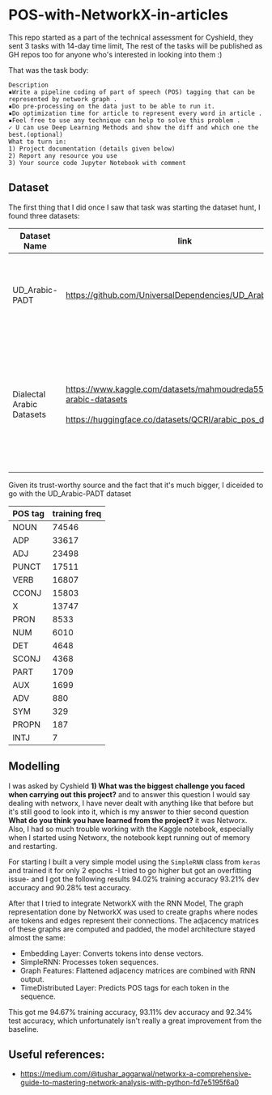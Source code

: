# POS-with-NetworkX-in-articles

This repo started as a part of the technical assessment for Cyshield, they sent 3 tasks with 14-day time limit, The rest of the tasks will be published as GH repos too for anyone who's interested in looking into them :)

That was the task body:
```
Description
▪Write a pipeline coding of part of speech (POS) tagging that can be represented by network graph .
▪Do pre-processing on the data just to be able to run it.
▪Do optimization time for article to represent every word in article .
▪Feel free to use any technique can help to solve this problem .
✓ U can use Deep Learning Methods and show the diff and which one the best.(optional)
What to turn in:
1) Project documentation (details given below)
2) Report any resource you use
3) Your source code Jupyter Notebook with comment
```

## Dataset
The first thing that I did once I saw that task was starting the dataset hunt, I found three datasets:

Dataset Name | link | main advantage | size
--- | --- | --- | ---
UD_Arabic-PADT | https://github.com/UniversalDependencies/UD_Arabic-PADT | respectful source, already split into training and testing | 6075 samples in train<br>909 in dev dataset<br>680 in test 
Dialectal Arabic Datasets | https://www.kaggle.com/datasets/mahmoudreda55/dialectal-arabic-datasets<br><br>https://huggingface.co/datasets/QCRI/arabic_pos_dialect | contains dialects, already have a benchmark result attached in the dataset document, already uploaded on Kaggle and HF | 350 samples per each dialect: Egyptian, Levantine, Gulf, and Maghrebi<br><br> so 1400 samples in total 

Given its trust-worthy source and the fact that it's much bigger, I diceided to go with the UD_Arabic-PADT dataset

POS tag | training freq 
--- | --- 
NOUN  |   74546 
ADP   |  33617 
ADJ   |  23498 
PUNCT |   17511
VERB  |   16807
CCONJ |   15803
X     |   13747
PRON  |    8533
NUM   |   6010
DET   |   4648
SCONJ |   4368
PART  |   1709
AUX   |   1699
ADV   |    880
SYM   |    329
PROPN |    187
INTJ  |    7


## Modelling
I was asked by Cyshield **1) What was the biggest challenge you faced when carrying out this project?** and to answer this question I would say dealing with networx, I have never dealt with anything like that before but it's still good to look into it, which is my answer to thier second question **What do you think you have learned from the project?** it was Networx.<br>
Also, I had so much trouble working with the Kaggle notebook, especially when I started using Networx, the notebook kept running out of memory and restarting.

For starting I built a very simple model using the `SimpleRNN` class from `keras` and trained it for only 2 epochs -I tried to go higher but got an overfitting issue- and I got the following results 94.02% training accuracy 93.21% dev accuracy and 90.28% test accuracy.

After that I tried to integrate NetworkX with the RNN Model, The graph representation done by NetworkX was used to create graphs where nodes are tokens and edges represent their connections. The adjacency matrices of these graphs are computed and padded, the model architecture stayed almost the same:
- Embedding Layer: Converts tokens into dense vectors.
- SimpleRNN: Processes token sequences.
- Graph Features: Flattened adjacency matrices are combined with RNN output.
- TimeDistributed Layer: Predicts POS tags for each token in the sequence.
  
This got me 94.67% training accuracy, 93.11% dev accuracy and 92.34% test accuracy, which unfortunately isn't really a great improvement from the baseline.
## Useful references:
- https://medium.com/@tushar_aggarwal/networkx-a-comprehensive-guide-to-mastering-network-analysis-with-python-fd7e5195f6a0
